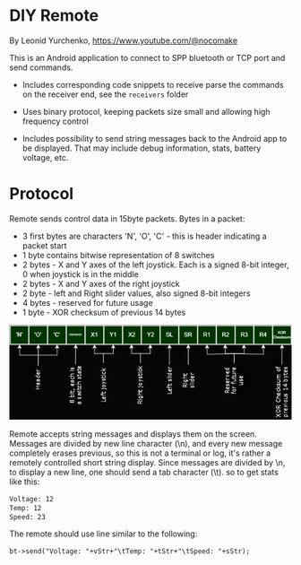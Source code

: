 # DIY Remote 

By Leonid Yurchenko, https://www.youtube.com/@nocomake

This is an Android application to connect to SPP bluetooth or TCP port and send commands.

- Includes corresponding code snippets to receive parse the commands on the receiver end, 
see the `receivers` folder

- Uses binary protocol, keeping packets size small and allowing high frequency 
  control

- Includes possibility to send string messages back to the Android app to be
  displayed. That may include debug information, stats, battery voltage, etc.

# Protocol

Remote sends control data in 15byte packets. Bytes in a packet:

- 3 first bytes are characters 'N', 'O', 'C' - this is header indicating a packet start
- 1 byte contains bitwise representation of 8 switches
- 2 bytes - X and Y axes of the left joystick. Each is a signed 8-bit integer, 0 when joystick is in the middle
- 2 bytes - X and Y axes of the right joystick
- 2 byte - left and Right slider values, also signed 8-bit integers
- 4 bytes - reserved for future usage
- 1 byte - XOR checksum of previous 14 bytes

![Packet diagram](packet.png)

Remote accepts string messages and displays them on the screen. Messages are 
divided by new line character (\n), and every new message completely erases
previous, so this is not a terminal or log, it's rather a remotely controlled
short string display. Since messages are divided by \n, to display a new line,
one should send a tab character (\t). so to get stats like this:

```
Voltage: 12
Temp: 12
Speed: 23
```

The remote should use line similar to the following:

```
bt->send("Voltage: "+vStr+"\tTemp: "+tStr+"\tSpeed: "+sStr);
```
